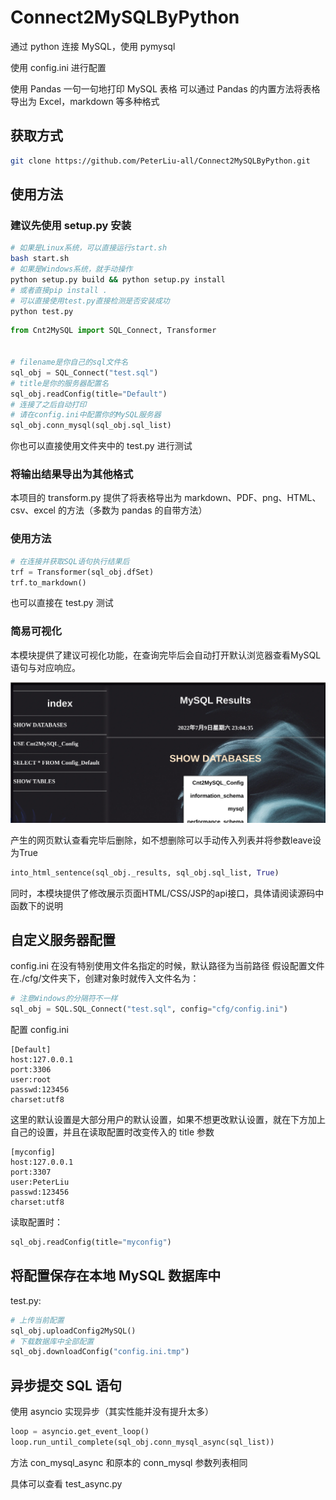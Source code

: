# Connect2MySQLByPython

通过 python 连接 MySQL，使用 pymysql

使用 config.ini 进行配置

使用 Pandas 一句一句地打印 MySQL 表格
可以通过 Pandas 的内置方法将表格导出为 Excel，markdown 等多种格式

## 获取方式

```bash
git clone https://github.com/PeterLiu-all/Connect2MySQLByPython.git
```

## 使用方法

### 建议先使用 setup.py 安装

```bash
# 如果是Linux系统，可以直接运行start.sh
bash start.sh
# 如果是Windows系统，就手动操作
python setup.py build && python setup.py install
# 或者直接pip install .
# 可以直接使用test.py直接检测是否安装成功
python test.py
```

```python
from Cnt2MySQL import SQL_Connect, Transformer


# filename是你自己的sql文件名
sql_obj = SQL_Connect("test.sql")
# title是你的服务器配置名
sql_obj.readConfig(title="Default")
# 连接了之后自动打印
# 请在config.ini中配置你的MySQL服务器
sql_obj.conn_mysql(sql_obj.sql_list)
```

你也可以直接使用文件夹中的 test.py 进行测试

### 将输出结果导出为其他格式

本项目的 transform.py 提供了将表格导出为 markdown、PDF、png、HTML、csv、excel 的方法（多数为 pandas 的自带方法）

### 使用方法

```python
# 在连接并获取SQL语句执行结果后
trf = Transformer(sql_obj.dfSet)
trf.to_markdown()
```

也可以直接在 test.py 测试

### 简易可视化
本模块提供了建议可视化功能，在查询完毕后会自动打开默认浏览器查看MySQL语句与对应响应。

![WebPage](page_show.png)

产生的网页默认查看完毕后删除，如不想删除可以手动传入列表并将参数leave设为True
```python
into_html_sentence(sql_obj._results, sql_obj.sql_list, True)
```

同时，本模块提供了修改展示页面HTML/CSS/JSP的api接口，具体请阅读源码中函数下的说明


## 自定义服务器配置

config.ini 在没有特别使用文件名指定的时候，默认路径为当前路径
假设配置文件在./cfg/文件夹下，创建对象时就传入文件名为：

```python
# 注意Windows的分隔符不一样
sql_obj = SQL.SQL_Connect("test.sql", config="cfg/config.ini")
```

配置 config.ini

```Plain
[Default]
host:127.0.0.1
port:3306
user:root
passwd:123456
charset:utf8
```

这里的默认设置是大部分用户的默认设置，如果不想更改默认设置，就在下方加上自己的设置，并且在读取配置时改变传入的 title 参数

```Plain
[myconfig]
host:127.0.0.1
port:3307
user:PeterLiu
passwd:123456
charset:utf8
```

读取配置时：

```python
sql_obj.readConfig(title="myconfig")
```

## 将配置保存在本地 MySQL 数据库中

test.py:

```python
# 上传当前配置
sql_obj.uploadConfig2MySQL()
# 下载数据库中全部配置
sql_obj.downloadConfig("config.ini.tmp")
```

## 异步提交 SQL 语句

使用 asyncio 实现异步（其实性能并没有提升太多）

```python
loop = asyncio.get_event_loop()
loop.run_until_complete(sql_obj.conn_mysql_async(sql_list))
```

方法 con_mysql_async 和原本的 conn_mysql 参数列表相同

具体可以查看 test_async.py
